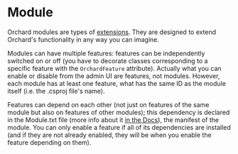 # Module


Orchard modules are types of [extensions](Extension). They are designed to extend Orchard's functionality in any way you can imagine.

Modules can have multiple features: features can be independently switched on or off (you have to decorate classes corresponding to a specific feature with the `OrchardFeature` attribute). Actually what you can enable or disable from the admin UI are features, not modules. However, each module has at least one feature, what has the same ID as the module itself (i.e. the .csproj file's name).

Features can depend on each other (not just on features of the same module but also on features of other modules); this dependency is declared in the Module.txt file (more info about it [in the Docs](http://docs.orchardproject.net/Documentation/manifest-files)), the manifest of the module. You can only enable a feature if all of its dependencies are installed (and if they are not already enabled, they will be when you enable the feature depending on them).